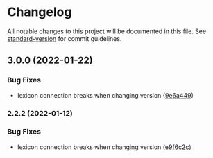 # Changelog

All notable changes to this project will be documented in this file. See [standard-version](https://github.com/conventional-changelog/standard-version) for commit guidelines.

## 3.0.0 (2022-01-22)


### Bug Fixes

* lexicon connection breaks when changing version ([9e6a449](https://github.com/tyndale/BibleEngine/commit/9e6a449776972f79dd8ca2228895f01c1dc97cb1))

### 2.2.2 (2022-01-12)


### Bug Fixes

* lexicon connection breaks when changing version ([e9f6c2c](https://github.com/tyndale/BibleEngine/commit/e9f6c2ca41ff05f4c68ee8f3c205eb8b4f28d07f))
